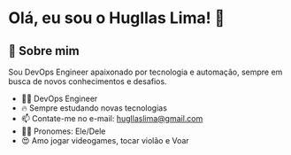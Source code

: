 # Olá, eu sou o Hugllas Lima! 👋

## 🚀 Sobre mim 
Sou DevOps Engineer apaixonado por tecnologia e automação, sempre em busca de novos conhecimentos e desafios.

- 👨‍🎓 DevOps Engineer 
- 🔥 Sempre estudando novas tecnologias
- 📫 Contate-me no e-mail: hugllaslima@gmail.com
- 🧔‍♂️ Pronomes: Ele/Dele
- 😍 Amo jogar videogames, tocar violão e Voar
